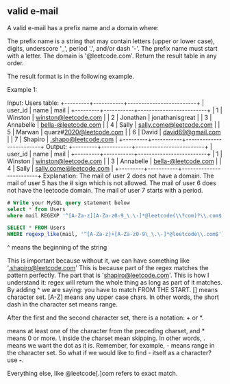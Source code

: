 ## valid e-mail 

A valid e-mail has a prefix name and a domain where:

The prefix name is a string that may contain letters (upper or lower case), digits, underscore '_', period '.', and/or dash '-'. The prefix name must start with a letter.
The domain is '@leetcode.com'.
Return the result table in any order.

The result format is in the following example.

 

Example 1:

Input: 
Users table:
+---------+-----------+-------------------------+
| user_id | name      | mail                    |
+---------+-----------+-------------------------+
| 1       | Winston   | winston@leetcode.com    |
| 2       | Jonathan  | jonathanisgreat         |
| 3       | Annabelle | bella-@leetcode.com     |
| 4       | Sally     | sally.come@leetcode.com |
| 5       | Marwan    | quarz#2020@leetcode.com |
| 6       | David     | david69@gmail.com       |
| 7       | Shapiro   | .shapo@leetcode.com     |
+---------+-----------+-------------------------+
Output: 
+---------+-----------+-------------------------+
| user_id | name      | mail                    |
+---------+-----------+-------------------------+
| 1       | Winston   | winston@leetcode.com    |
| 3       | Annabelle | bella-@leetcode.com     |
| 4       | Sally     | sally.come@leetcode.com |
+---------+-----------+-------------------------+
Explanation: 
The mail of user 2 does not have a domain.
The mail of user 5 has the # sign which is not allowed.
The mail of user 6 does not have the leetcode domain.
The mail of user 7 starts with a period.

```sql
# Write your MySQL query statement below
select * from Users
where mail REGEXP '^[A-Za-z][A-Za-z0-9_\.\-]*@leetcode(\\?com)?\\.com$';
```

```sql
SELECT * FROM Users
WHERE regexp_like(mail, '^[A-Za-z]+[A-Za-z0-9\_\.\-]*@leetcode\\.com$')
```

^ means the beginning of the string

This is important because without it, we can have something like
'.shapiro@leetcode.com'
This is because part of the regex matches the pattern perfectly.
The part that is 'shapiro@leetcode.com'.
This is how I understand it: regex will return the whole
thing as long as part of it matches. By adding ^ we are saying: you have to
match FROM THE START.
[] means character set. [A-Z] means any upper case chars. In other words,
the short dash in the character set means range.

After the first and the second character set, there is a notation: + or *.

means at least one of the character from the preceding charset, and * means
0 or more.
\ inside the charset mean skipping. In other words, \. means we want the dot as
it is. Remember, for example, - means range in the character set. So what if
we would like to find - itself as a character? use **\-**.

Everything else, like @leetcode[.]com refers to exact match.

